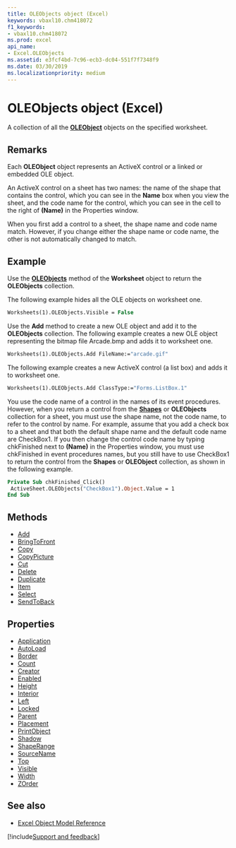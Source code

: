 ```yaml
---
title: OLEObjects object (Excel)
keywords: vbaxl10.chm418072
f1_keywords:
- vbaxl10.chm418072
ms.prod: excel
api_name:
- Excel.OLEObjects
ms.assetid: e3fcf4bd-7c96-ecb3-dc04-551f7f7348f9
ms.date: 03/30/2019
ms.localizationpriority: medium
---
```



# OLEObjects object (Excel)

A collection of all the **[OLEObject](Excel.OLEObject.md)** objects on the specified worksheet.


## Remarks

Each **OLEObject** object represents an ActiveX control or a linked or embedded OLE object.

An ActiveX control on a sheet has two names: the name of the shape that contains the control, which you can see in the **Name** box when you view the sheet, and the code name for the control, which you can see in the cell to the right of **(Name)** in the Properties window. 

When you first add a control to a sheet, the shape name and code name match. However, if you change either the shape name or code name, the other is not automatically changed to match.


## Example

Use the **[OLEObjects](Excel.Worksheet.OLEObjects.md)** method of the **Worksheet** object to return the **OLEObjects** collection. 

The following example hides all the OLE objects on worksheet one.

```vb
Worksheets(1).OLEObjects.Visible = False
```

Use the **Add** method to create a new OLE object and add it to the **OLEObjects** collection. The following example creates a new OLE object representing the bitmap file Arcade.bmp and adds it to worksheet one.

```vb
Worksheets(1).OLEObjects.Add FileName:="arcade.gif"
```

The following example creates a new ActiveX control (a list box) and adds it to worksheet one.

```vb
Worksheets(1).OLEObjects.Add ClassType:="Forms.ListBox.1"
```

You use the code name of a control in the names of its event procedures. However, when you return a control from the **[Shapes](Excel.Shapes.md)** or **OLEObjects** collection for a sheet, you must use the shape name, not the code name, to refer to the control by name. For example, assume that you add a check box to a sheet and that both the default shape name and the default code name are CheckBox1. If you then change the control code name by typing chkFinished next to **(Name)** in the Properties window, you must use chkFinished in event procedures names, but you still have to use CheckBox1 to return the control from the **Shapes** or **OLEObject** collection, as shown in the following example.

```vb
Private Sub chkFinished_Click() 
 ActiveSheet.OLEObjects("CheckBox1").Object.Value = 1 
End Sub
```


## Methods

- [Add](Excel.OLEObjects.Add.md)
- [BringToFront](Excel.OLEObjects.BringToFront.md)
- [Copy](Excel.OLEObjects.Copy.md)
- [CopyPicture](Excel.OLEObjects.CopyPicture.md)
- [Cut](Excel.OLEObjects.Cut.md)
- [Delete](Excel.OLEObjects.Delete.md)
- [Duplicate](Excel.OLEObjects.Duplicate.md)
- [Item](Excel.OLEObjects.Item.md)
- [Select](Excel.OLEObjects.Select.md)
- [SendToBack](Excel.OLEObjects.SendToBack.md)

## Properties

- [Application](Excel.OLEObjects.Application.md)
- [AutoLoad](Excel.OLEObjects.AutoLoad.md)
- [Border](Excel.OLEObjects.Border.md)
- [Count](Excel.OLEObjects.Count.md)
- [Creator](Excel.OLEObjects.Creator.md)
- [Enabled](Excel.OLEObjects.Enabled.md)
- [Height](Excel.OLEObjects.Height.md)
- [Interior](Excel.OLEObjects.Interior.md)
- [Left](Excel.OLEObjects.Left.md)
- [Locked](Excel.OLEObjects.Locked.md)
- [Parent](Excel.OLEObjects.Parent.md)
- [Placement](Excel.OLEObjects.Placement.md)
- [PrintObject](Excel.OLEObjects.PrintObject.md)
- [Shadow](Excel.OLEObjects.Shadow.md)
- [ShapeRange](Excel.OLEObjects.ShapeRange.md)
- [SourceName](Excel.OLEObjects.SourceName.md)
- [Top](Excel.OLEObjects.Top.md)
- [Visible](Excel.OLEObjects.Visible.md)
- [Width](Excel.OLEObjects.Width.md)
- [ZOrder](Excel.OLEObjects.ZOrder.md)


## See also

- [Excel Object Model Reference](overview/Excel/object-model.md)

[!include[Support and feedback](~/includes/feedback-boilerplate.md)]